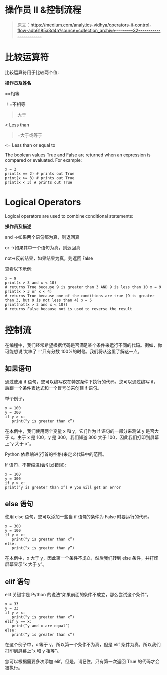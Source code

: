 # 操作员 II &控制流程

> 原文：<https://medium.com/analytics-vidhya/operators-ii-control-flow-adb6185a3d4a?source=collection_archive---------32----------------------->

# 比较运算符

比较运算符用于比较两个值:

**操作员及姓名**

==相等

！=不相等

>大于

< Less than

> =大于或等于

<= Less than or equal to

The boolean values True and False are returned when an expression is compared or evaluated. For example:

```
x = 2
print(x == 2) # prints out True
print(x >= 3) # prints out True
print(x < 3) # prints out True
```

# Logical Operators

Logical operators are used to combine conditional statements:

**操作员及描述**

and →如果两个语句都为真，则返回真

or →如果其中一个语句为真，则返回真

not→反转结果，如果结果为真，则返回 False

查看以下示例:

```
x = 9
print(x > 3 and x < 10)
# returns True because 9 is greater than 3 AND 9 is less than 10 x = 9
print(x > 3 or x < 4)
# returns True because one of the conditions are true (9 is greater than 3, but 9 is not less than 4) x = 5
print(not(x > 3 and x < 10))
# returns False because not is used to reverse the result
```

# 控制流

在编程中，我们经常希望根据代码是否满足某个条件来运行不同的代码。例如，你可能想说‘太棒了！’只有分数 100%的时候。我们将从这里了解这一点。

## 如果语句

通过使用 if 语句，您可以编写仅在特定条件下执行的代码。您可以通过编写 if，后跟一个条件表达式和一个冒号(:)来创建 if 语句。

举个例子，

```
x = 100
y = 300
if y > x:
   print(“y is greater than x”)
```

在本例中，我们使用两个变量 x 和 y，它们作为 if 语句的一部分来测试 y 是否大于 x。由于 x 是 100，y 是 300，我们知道 300 大于 100，因此我们打印到屏幕上“y 大于 x”。

Python 依靠缩进(行首的空格)来定义代码中的范围。

If 语句，不带缩进(会引发错误):

```
x = 100
y = 300
if y > x:
print(“y is greater than x”) # you will get an error
```

## else 语句

使用 else 语句，您可以添加一些当 if 语句的条件为 False 时要运行的代码。

```
x = 300
y = 100
if y > x:
   print(“y is greater than x”)
else:
   print(“x is greater than y”)
```

在本例中，x 大于 y，因此第一个条件不成立，然后我们转到 else 条件，并打印屏幕显示“x 大于 y”。

## elif 语句

elif 关键字是 Python 的说法“如果前面的条件不成立，那么尝试这个条件”。

```
x = 33
y = 33
if y > x:
   print(“y is greater than x”)
elif y == x:
   print(“y and x are equal”)
else:
   print(“y is greater than x”)
```

在这个例子中，x 等于 y，所以第一个条件不为真，但是 elif 条件为真，所以我们打印到屏幕上“x 和 y 相等”。

您可以根据需要多次添加 elif。但是，请记住，只有第一次返回 True 的代码才会被执行。